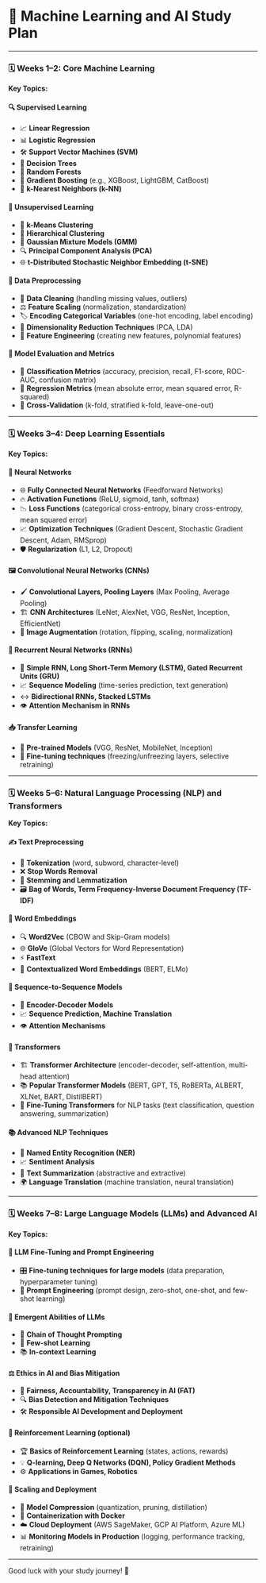 
# 📅 Machine Learning and AI Study Plan

---

### 🗓 Weeks 1–2: Core Machine Learning  
**Key Topics:**  

#### 🔍 Supervised Learning  
- 📈 **Linear Regression**  
- 📊 **Logistic Regression**  
- 🛠 **Support Vector Machines (SVM)**  
- 🌳 **Decision Trees**  
- 🌲 **Random Forests**  
- 🚀 **Gradient Boosting** (e.g., XGBoost, LightGBM, CatBoost)  
- 👥 **k-Nearest Neighbors (k-NN)**  

#### 🔄 Unsupervised Learning  
- 🎨 **k-Means Clustering**  
- 🏢 **Hierarchical Clustering**  
- 🌌 **Gaussian Mixture Models (GMM)**  
- 🔍 **Principal Component Analysis (PCA)**  
- 🌐 **t-Distributed Stochastic Neighbor Embedding (t-SNE)**  

#### 🧹 Data Preprocessing  
- 🧼 **Data Cleaning** (handling missing values, outliers)  
- ⚖️ **Feature Scaling** (normalization, standardization)  
- 🏷️ **Encoding Categorical Variables** (one-hot encoding, label encoding)  
- 🔄 **Dimensionality Reduction Techniques** (PCA, LDA)  
- 🔧 **Feature Engineering** (creating new features, polynomial features)  

#### 📏 Model Evaluation and Metrics  
- 🧮 **Classification Metrics** (accuracy, precision, recall, F1-score, ROC-AUC, confusion matrix)  
- 🧠 **Regression Metrics** (mean absolute error, mean squared error, R-squared)  
- 🔄 **Cross-Validation** (k-fold, stratified k-fold, leave-one-out)  

---

### 🗓 Weeks 3–4: Deep Learning Essentials  
**Key Topics:**  

#### 🧠 Neural Networks  
- 🌐 **Fully Connected Neural Networks** (Feedforward Networks)  
- 🔥 **Activation Functions** (ReLU, sigmoid, tanh, softmax)  
- 📉 **Loss Functions** (categorical cross-entropy, binary cross-entropy, mean squared error)  
- 📈 **Optimization Techniques** (Gradient Descent, Stochastic Gradient Descent, Adam, RMSprop)  
- 🛡️ **Regularization** (L1, L2, Dropout)  

#### 🖼️ Convolutional Neural Networks (CNNs)  
- 🖌️ **Convolutional Layers, Pooling Layers** (Max Pooling, Average Pooling)  
- 🏗️ **CNN Architectures** (LeNet, AlexNet, VGG, ResNet, Inception, EfficientNet)  
- 🎨 **Image Augmentation** (rotation, flipping, scaling, normalization)  

#### 🔄 Recurrent Neural Networks (RNNs)  
- 🔄 **Simple RNN, Long Short-Term Memory (LSTM), Gated Recurrent Units (GRU)**  
- 📈 **Sequence Modeling** (time-series prediction, text generation)  
- ↔️ **Bidirectional RNNs, Stacked LSTMs**  
- 👁️ **Attention Mechanism in RNNs**  

#### 📥 Transfer Learning  
- 🌌 **Pre-trained Models** (VGG, ResNet, MobileNet, Inception)  
- 🧩 **Fine-tuning techniques** (freezing/unfreezing layers, selective retraining)  

---

### 🗓 Weeks 5–6: Natural Language Processing (NLP) and Transformers  
**Key Topics:**  

#### ✍️ Text Preprocessing  
- 📜 **Tokenization** (word, subword, character-level)  
- ❌ **Stop Words Removal**  
- 🔄 **Stemming and Lemmatization**  
- 🗃️ **Bag of Words, Term Frequency-Inverse Document Frequency (TF-IDF)**  

#### 📐 Word Embeddings  
- 🔍 **Word2Vec** (CBOW and Skip-Gram models)  
- 🌐 **GloVe** (Global Vectors for Word Representation)  
- ⚡ **FastText**  
- 🤖 **Contextualized Word Embeddings** (BERT, ELMo)  

#### 🔄 Sequence-to-Sequence Models  
- 🔗 **Encoder-Decoder Models**  
- 📈 **Sequence Prediction, Machine Translation**  
- 👁️ **Attention Mechanisms**  

#### 🤖 Transformers  
- 🏗️ **Transformer Architecture** (encoder-decoder, self-attention, multi-head attention)  
- 📚 **Popular Transformer Models** (BERT, GPT, T5, RoBERTa, ALBERT, XLNet, BART, DistilBERT)  
- 🧠 **Fine-Tuning Transformers** for NLP tasks (text classification, question answering, summarization)  

#### 📚 Advanced NLP Techniques  
- 📍 **Named Entity Recognition (NER)**  
- 📈 **Sentiment Analysis**  
- 📝 **Text Summarization** (abstractive and extractive)  
- 🌍 **Language Translation** (machine translation, neural translation)  

---

### 🗓 Weeks 7–8: Large Language Models (LLMs) and Advanced AI  
**Key Topics:**  

#### 🔧 LLM Fine-Tuning and Prompt Engineering  
- 🎛️ **Fine-tuning techniques for large models** (data preparation, hyperparameter tuning)  
- 📝 **Prompt Engineering** (prompt design, zero-shot, one-shot, and few-shot learning)  

#### 🌟 Emergent Abilities of LLMs  
- 🧠 **Chain of Thought Prompting**  
- 📝 **Few-shot Learning**  
- 📚 **In-context Learning**  

#### ⚖️ Ethics in AI and Bias Mitigation  
- 📜 **Fairness, Accountability, Transparency in AI (FAT)**  
- 🔍 **Bias Detection and Mitigation Techniques**  
- 🛠️ **Responsible AI Development and Deployment**  

#### 🤖 Reinforcement Learning (optional)  
- 🏆 **Basics of Reinforcement Learning** (states, actions, rewards)  
- 💡 **Q-learning, Deep Q Networks (DQN), Policy Gradient Methods**  
- ⚙️ **Applications in Games, Robotics**  

#### 🚀 Scaling and Deployment  
- 📏 **Model Compression** (quantization, pruning, distillation)  
- 🐳 **Containerization with Docker**  
- ☁️ **Cloud Deployment** (AWS SageMaker, GCP AI Platform, Azure ML)  
- 📊 **Monitoring Models in Production** (logging, performance tracking, retraining)  

--- 

Good luck with your study journey! 🌟
